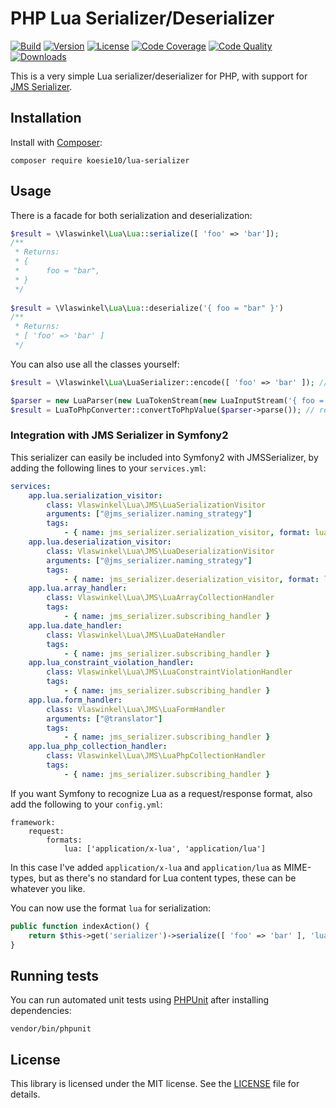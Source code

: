 # PHP Lua Serializer/Deserializer
[![Build](https://img.shields.io/scrutinizer/build/g/koesie10/LuaSerializer.svg)](https://scrutinizer-ci.com/g/koesie10/LuaSerializer)
[![Version](https://img.shields.io/packagist/v/koesie10/lua-serializer.svg)](https://packagist.org/packages/koesie10/lua-serializer)
[![License](https://img.shields.io/packagist/l/koesie10/lua-serializer.svg)](https://packagist.org/packages/koesie10/lua-serializer)
[![Code Coverage](https://img.shields.io/scrutinizer/coverage/g/koesie10/LuaSerializer.svg)](https://scrutinizer-ci.com/g/koesie10/LuaSerializer)
[![Code Quality](https://img.shields.io/scrutinizer/g/koesie10/LuaSerializer.svg)](https://scrutinizer-ci.com/g/koesie10/LuaSerializer)
[![Downloads](https://img.shields.io/packagist/dt/koesie10/lua-serializer.svg)](https://packagist.org/packages/koesie10/lua-serializer)

This is a very simple Lua serializer/deserializer for PHP, with support for [JMS Serializer](https://github.com/schmittjoh/serializer).

## Installation
Install with [Composer](http://getcomposer.org):

```
composer require koesie10/lua-serializer
```

## Usage
There is a facade for both serialization and deserialization:

```php
$result = \Vlaswinkel\Lua\Lua::serialize([ 'foo' => 'bar']);
/**
 * Returns:
 * {
 *      foo = "bar",
 * }
 */
 
$result = \Vlaswinkel\Lua\Lua::deserialize('{ foo = "bar" }')
/**
 * Returns:
 * [ 'foo' => 'bar' ]
 */
```

You can also use all the classes yourself:

```php
$result = \Vlaswinkel\Lua\LuaSerializer::encode([ 'foo' => 'bar' ]); // returns the same as above

$parser = new LuaParser(new LuaTokenStream(new LuaInputStream('{ foo = "bar" }')));
$result = LuaToPhpConverter::convertToPhpValue($parser->parse()); // returns the same as above
```

### Integration with JMS Serializer in Symfony2
This serializer can easily be included into Symfony2 with JMSSerializer, by adding the following lines to your `services.yml`:

```yaml
services:
    app.lua.serialization_visitor:
        class: Vlaswinkel\Lua\JMS\LuaSerializationVisitor
        arguments: ["@jms_serializer.naming_strategy"]
        tags:
            - { name: jms_serializer.serialization_visitor, format: lua }
    app.lua.deserialization_visitor:
        class: Vlaswinkel\Lua\JMS\LuaDeserializationVisitor
        arguments: ["@jms_serializer.naming_strategy"]
        tags:
            - { name: jms_serializer.deserialization_visitor, format: lua }
    app.lua.array_handler:
        class: Vlaswinkel\Lua\JMS\LuaArrayCollectionHandler
        tags:
            - { name: jms_serializer.subscribing_handler }
    app.lua.date_handler:
        class: Vlaswinkel\Lua\JMS\LuaDateHandler
        tags:
            - { name: jms_serializer.subscribing_handler }
    app.lua_constraint_violation_handler:
        class: Vlaswinkel\Lua\JMS\LuaConstraintViolationHandler
        tags:
            - { name: jms_serializer.subscribing_handler }
    app.lua.form_handler:
        class: Vlaswinkel\Lua\JMS\LuaFormHandler
        arguments: ["@translator"]
        tags:
            - { name: jms_serializer.subscribing_handler }
    app.lua_php_collection_handler:
        class: Vlaswinkel\Lua\JMS\LuaPhpCollectionHandler
        tags:
            - { name: jms_serializer.subscribing_handler }
```

If you want Symfony to recognize Lua as a request/response format, also add the following to your `config.yml`:

```
framework:
    request:
        formats:
            lua: ['application/x-lua', 'application/lua']
```

In this case I've added `application/x-lua` and `application/lua` as MIME-types, but as there's no standard for Lua
content types, these can be whatever you like.

You can now use the format `lua` for serialization:

```php
public function indexAction() {
    return $this->get('serializer')->serialize([ 'foo' => 'bar' ], 'lua');
}
```

## Running tests
You can run automated unit tests using [PHPUnit](http://phpunit.de) after installing dependencies:

```
vendor/bin/phpunit
```

## License
This library is licensed under the MIT license. See the [LICENSE](LICENSE) file for details.